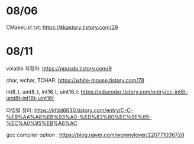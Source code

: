 # 08/06

CMakeList.txt: https://kkastory.tistory.com/29

# 08/11

volatile 지정자: https://ppusda.tistory.com/9

char, wchar, TCHAR: https://white-mouse.tistory.com/78

int8_t, uint8_t, int16_t, uint16_t: https://educoder.tistory.com/entry/cc-int8t-uint8t-int16t-uint16t

타입별 정리: https://kfdd6630.tistory.com/entry/C-C-%EB%AA%A8%EB%93%A0-%ED%83%80%EC%9E%85-%EC%A0%95%EB%A6%AC

gcc complier option : https://blog.naver.com/wonmylover/220771036728
